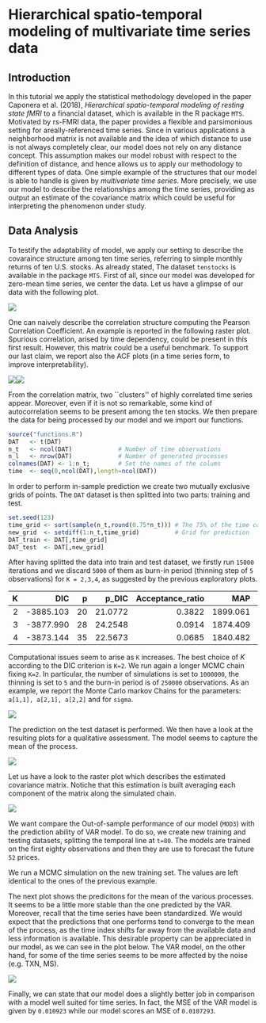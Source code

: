 # Hierarchical spatio-temporal modeling of multivariate time series data


## Introduction

In this tutorial we apply the statistical methodology developed in the paper Caponera et al. (2018), _Hierarchical spatio-temporal modeling of resting state fMRI_ to a financial dataset, which is available in the R package `MTS`. 
Motivated by rs-FMRI data, the paper provides a flexible and parsimonious setting for areally-referenced time series. Since in various applications a neighborhood matrix is not available and the idea of which distance to use is not always completely clear, our model does not rely on any distance concept. This assumption makes our model robust with respect to the definition of distance, and hence allows us to apply our methodology to different types of data. One simple example of the  structures that our model is able to handle is given by _multivariate time series_.
More precisely, we use our model to describe the relationships among the time series, providing as output an estimate of the covariance matrix which could be useful for interpreting the phenomenon under study.

## Data Analysis

To testify the adaptability of model, we apply our setting to describe the covaraince structure among ten time series, referring to simple monthly returns of ten U.S. stocks. As already stated,  The dataset `tenstocks` is available in the package `MTS`. First of all, since our model was developed for zero-mean time series, we center the data. Let us have a glimpse of our data with the following plot.

![](tenStock_files/figure-html/unnamed-chunk-2-1.png)<!-- -->

One can naively describe the correlation structure computing the Pearson Correlation Coefficient. An example is reported in the following raster plot. 
Spurious correlation, arised by time dependency, could be present in this first result. However, this matrix could be a useful benchmark. 
To support our last claim, we report also the ACF plots (in a time series form, to improve interpretability). 

![](tenStock_files/figure-html/unnamed-chunk-3-1.png)<!-- -->![](tenStock_files/figure-html/unnamed-chunk-3-2.png)<!-- -->

From the correlation matrix, two ``clusters'' of highly correlated time series appear. Moreover, even if it is not so remarkable, some kind of autocorrelation seems to be present among the ten stocks. We then prepare the data for being processed by our model and we import our functions. 


```r
source("functions.R")
DAT   <- t(DAT)
n_t   <- ncol(DAT)             # Number of time observations
n_l   <- nrow(DAT)             # Number of generated processes
colnames(DAT) <- 1:n_t;        # Set the names of the colums
time  <- seq(0,ncol(DAT),length=ncol(DAT))
```

In order to perform in-sample prediction we create two mutually exclusive grids of points. The `DAT` dataset is then splitted into two parts: training and test.


```r
set.seed(123)
time_grid <- sort(sample(n_t,round(0.75*n_t))) # The 75% of the time columns are used.
new_grid  <- setdiff(1:n_t,time_grid)          # Grid for prediction
DAT_train <- DAT[,time_grid]
DAT_test  <- DAT[,new_grid]
```

After having splitted the data into train and test dataset, we firstly run `15000` iterations and we discard `5000` of them as burn-in period (thinning step of `5` observations) for `K = 2,3,4`, as suggested by the previous exploratory plots.

|  K|         DIC|    p|     p_DIC|  Acceptance_ratio|        MAP|  RMSE_train|  RMSE_test|
|--:|-----------:|----:|---------:|-----------------:|----------:|-----------:|----------:|
|  2|   -3885.103|   20|   21.0772|            0.3822|   1899.061|      0.0610|     0.1246|
|  3|   -3877.990|   28|   24.2548|            0.0914|   1874.409|      0.0595|     0.1250|
|  4|   -3873.144|   35|   22.5673|            0.0685|   1840.482|      0.0533|     0.1279|

Computational issues seem to arise as `K` increases. The best choice of $K$ according to the DIC criterion is `K=2`. We run again a longer MCMC chain fixing `K=2`. In particular, the number of simulations is set to `1000000`, the thinning is set to `5` and the burn-in period is of `250000` observations. As an example, we report the Monte Carlo markov Chains for the parameters: `a[1,1], a[2,1], a[2,2]` and for `sigma`.


![](tenStock_files/figure-html/unnamed-chunk-9-1.png)<!-- -->

The prediction on the test dataset is performed. We then have a look at the resulting plots for a qualitative assessment. The model seems to capture the mean of the process.

![](tenStock_files/figure-html/unnamed-chunk-10-1.png)<!-- -->

Let us have a look to the raster plot which describes the estimated covariance matrix. Notiche that this estimation is built averaging each component of the matrix along the simulated chain.

![](tenStock_files/figure-html/unnamed-chunk-11-1.png)<!-- -->

We want compare the Out-of-sample performance of our model (`MOD3`) with the prediction ability of VAR model. To do so, we create new training and testing datasets, splitting the temporal line at `t=80`. The models are trained on the first eighty observations and then they are use to forecast the future `52` prices.

We run a MCMC simulation on the new training set. The values are left identical to the ones of the previous example.

The next plot shows the predicitons for the mean of the various processes. It seems to be a little more stable than the one predicted by the VAR. Moreover, recall that the time series have been standardized. We would expect that the predictions that one performs tend to converge to the mean of the process, as the time index shifts far away from the available data and less information is available. 
This desirable property can be appreciated in our model, as we can see in the plot below. The VAR model, on the other hand, for some of the time series seems to be more affected by the noise (e.g. TXN, MS).

![](tenStock_files/figure-html/unnamed-chunk-15-1.png)<!-- -->

Finally, we can state that our model does a slightly better job in comparison with a model well suited for time series. In fact, the MSE of the VAR model is given by `0.010923` while our model scores an MSE of `0.0107293`. 
